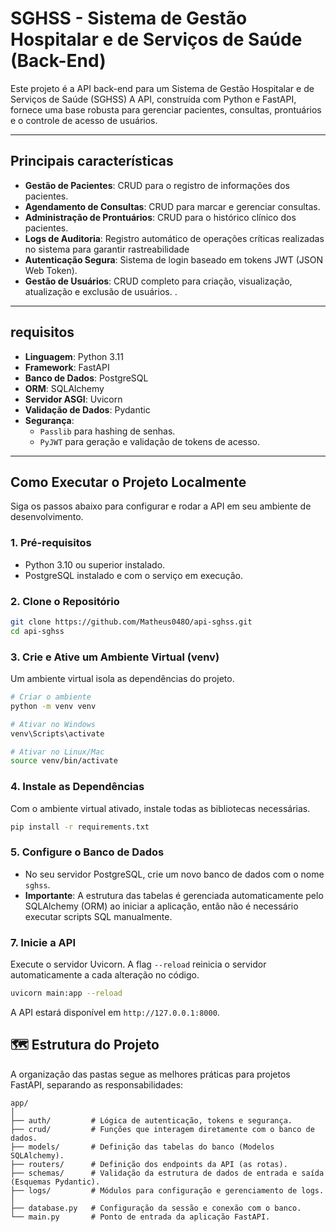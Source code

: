 
# SGHSS - Sistema de Gestão Hospitalar e de Serviços de Saúde (Back-End)

Este projeto é a API back-end para um Sistema de Gestão Hospitalar e de Serviços de Saúde (SGHSS) A API, construída com Python e FastAPI, fornece uma base robusta para gerenciar pacientes, consultas, prontuários e o controle de acesso de usuários.

---

## Principais características

-   **Gestão de Pacientes**: CRUD para o registro de informações dos pacientes.
-   **Agendamento de Consultas**: CRUD para marcar e gerenciar consultas.
-   **Administração de Prontuários**: CRUD para o histórico clínico dos pacientes.
-   **Logs de Auditoria**: Registro automático de operações críticas realizadas no sistema para garantir rastreabilidade
-   **Autenticação Segura**: Sistema de login baseado em tokens JWT (JSON Web Token).
-   **Gestão de Usuários**: CRUD completo para criação, visualização, atualização e exclusão de usuários.
.

---

## requisitos

-   **Linguagem**: Python 3.11
-   **Framework**: FastAPI
-   **Banco de Dados**: PostgreSQL
-   **ORM**: SQLAlchemy
-   **Servidor ASGI**: Uvicorn
-   **Validação de Dados**: Pydantic
-   **Segurança**:
    -   `Passlib` para hashing de senhas.
    -   `PyJWT` para geração e validação de tokens de acesso.

---

## Como Executar o Projeto Localmente

Siga os passos abaixo para configurar e rodar a API em seu ambiente de desenvolvimento.

### 1. Pré-requisitos

-   Python 3.10 ou superior instalado.
-   PostgreSQL instalado e com o serviço em execução.

### 2. Clone o Repositório

```bash
git clone https://github.com/Matheus048O/api-sghss.git
cd api-sghss
```

### 3. Crie e Ative um Ambiente Virtual (venv)

Um ambiente virtual isola as dependências do projeto.

```bash
# Criar o ambiente
python -m venv venv

# Ativar no Windows
venv\Scripts\activate

# Ativar no Linux/Mac
source venv/bin/activate
```

### 4. Instale as Dependências

Com o ambiente virtual ativado, instale todas as bibliotecas necessárias.

```bash
pip install -r requirements.txt
```

### 5. Configure o Banco de Dados

-   No seu servidor PostgreSQL, crie um novo banco de dados com o nome `sghss`.
-   **Importante**: A estrutura das tabelas é gerenciada automaticamente pelo SQLAlchemy (ORM) ao iniciar a aplicação, então não é necessário executar scripts SQL manualmente.

### 7. Inicie a API

Execute o servidor Uvicorn. A flag `--reload` reinicia o servidor automaticamente a cada alteração no código.

```bash
uvicorn main:app --reload
```

A API estará disponível em `http://127.0.0.1:8000`.

## 🗺️ Estrutura do Projeto

A organização das pastas segue as melhores práticas para projetos FastAPI, separando as responsabilidades:

```
app/
│
├── auth/         # Lógica de autenticação, tokens e segurança.
├── crud/         # Funções que interagem diretamente com o banco de dados.
├── models/       # Definição das tabelas do banco (Modelos SQLAlchemy).
├── routers/      # Definição dos endpoints da API (as rotas).
├── schemas/      # Validação da estrutura de dados de entrada e saída (Esquemas Pydantic).
├── logs/         # Módulos para configuração e gerenciamento de logs.
│
├── database.py   # Configuração da sessão e conexão com o banco.
└── main.py       # Ponto de entrada da aplicação FastAPI.
```
